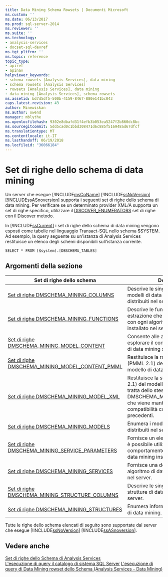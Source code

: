 ```yaml
---
title: Data Mining Schema Rowsets | Documenti Microsoft
ms.custom: ''
ms.date: 06/13/2017
ms.prod: sql-server-2014
ms.reviewer: ''
ms.suite: ''
ms.technology:
- analysis-services
- docset-sql-devref
ms.tgt_pltfrm: ''
ms.topic: reference
topic_type:
- apiref
- apinav
helpviewer_keywords:
- schema rowsets [Analysis Services], data mining
- schema rowsets [Analysis Services]
- rowsets [Analysis Services], data mining
- data mining [Analysis Services], schema rowsets
ms.assetid: bd7d5df5-500b-4159-8467-880e141bc043
caps.latest.revision: 43
author: Minewiskan
ms.author: owend
manager: mblythe
ms.openlocfilehash: 9302e8dbafd31f4efb3b053ea5247f2b860dc8bc
ms.sourcegitcommit: 5dd5cad0c1bbd308471d6c885f516948ad67dfcf
ms.translationtype: MT
ms.contentlocale: it-IT
ms.lasthandoff: 06/19/2018
ms.locfileid: "36066184"
---
```

# <a name="data-mining-schema-rowsets"></a>Set di righe dello schema di data mining
  Un server che esegue [!INCLUDE[msCoName](../../../includes/msconame-md.md)] [!INCLUDE[ssNoVersion](../../../includes/ssnoversion-md.md)] [!INCLUDE[ssASnoversion](../../../includes/ssasnoversion-md.md)] supporta i seguenti set di righe dello schema di data mining. Per verificare se un determinato provider XML/A supporta un set di righe specifico, utilizzare il [DISCOVER_ENUMERATORS](../xml/discover-enumerators-rowset.md) set di righe con il [Discover](../../xmla/xml-elements-methods-discover.md) metodo.  
  
 In [!INCLUDE[ssCurrent](../../../includes/sscurrent-md.md)] i set di righe dello schema di data mining vengono esposti come tabelle nel linguaggio Transact-SQL nello schema $SYSTEM. Ad esempio, la query seguente su un'istanza di Analysis Services restituisce un elenco degli schemi disponibili sull'istanza corrente.  
  
```  
SELECT * FROM [$system].[DBSCHEMA_TABLES]  
```  
  
## <a name="in-this-section"></a>Argomenti della sezione  
  
|Set di righe dello schema|Description|  
|-------------------|-----------------|  
|[Set di righe DMSCHEMA_MINING_COLUMNS](dmschema-mining-columns-rowset.md)|Descrive le singole colonne di tutti i modelli di data mining definiti distribuiti nel server.|  
|[Set di righe DMSCHEMA_MINING_FUNCTIONS](dmschema-mining-functions-rowset.md)|Descrive le funzioni di stima e di estrazione che è possibile utilizzare con ogni algoritmo di data mining installato nel server.|  
|[Set di righe DMSCHEMA_MINING_MODEL_CONTENT](dmschema-mining-model-content-rowset.md)|Consente alle applicazioni client di esplorare il contenuto di un modello di data mining sottoposto a training.|  
|[Set di righe DMSCHEMA_MINING_MODEL_CONTENT_PMML](dmschema-mining-model-content-pmml-rowset.md)|Restituisce la rappresentazione XML (PMML 2.1) del contenuto del modello di data mining.|  
|[Set di righe DMSCHEMA_MINING_MODEL_XML](dmschema-mining-model-xml-rowset.md)|Restituisce la struttura XML (PMML 2.1) del modello di data mining. Si tratta dello stesso schema di DMSCHEMA_MINING_MODEL_PMML, che viene mantenuto per garantire la compatibilità con le versioni precedenti.|  
|[Set di righe DMSCHEMA_MINING_MODELS](dmschema-mining-models-rowset.md)|Enumera i modelli di data mining distribuiti nel server.|  
|[Set di righe DMSCHEMA_MINING_SERVICE_PARAMETERS](dmschema-mining-service-parameters-rowset.md)|Fornisce un elenco dei parametri che è possibile utilizzare per configurare il comportamento di ogni algoritmo di data mining installato nel server.|  
|[Set di righe DMSCHEMA_MINING_SERVICES](dmschema-mining-services-rowset.md)|Fornisce una descrizione di ogni algoritmo di data mining disponibile nel server.|  
|[Set di righe DMSCHEMA_MINING_STRUCTURE_COLUMNS](dmschema-mining-structure-columns-rowset.md)|Descrive le singole colonne di tutte le strutture di data mining distribuite nel server.|  
|[Set di righe DMSCHEMA_MINING_STRUCTURES](dmschema-mining-structures-rowset.md)|Enumera informazioni sulle strutture di data mining.|  
  
 Tutte le righe dello schema elencati di seguito sono supportate dal server che esegue [!INCLUDE[ssNoVersion](../../../includes/ssnoversion-md.md)] [!INCLUDE[ssASnoversion](../../../includes/ssasnoversion-md.md)].  
  
## <a name="see-also"></a>Vedere anche  
 [Set di righe dello Schema di Analysis Services](../../schema-rowsets/analysis-services-schema-rowsets.md)   
 [L'esecuzione di query il catalogo di sistema SQL Server](https://technet.microsoft.com/en-us/library/ms189082\(v=sql.110\).aspx)   
 [L'esecuzione di query di Data Mining rowset dello Schema &#40;Analysis Services - Data Mining&#41;](../../data-mining/data-mining-schema-rowsets-ssas.md)  
  
  